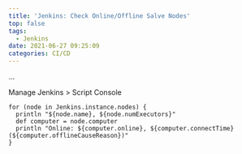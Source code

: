 ```yaml
---
title: 'Jenkins: Check Online/Offline Salve Nodes'
top: false
tags:
  - Jenkins
date: 2021-06-27 09:25:09
categories: CI/CD
---
```

...
<!--more-->

Manage Jenkins > Script Console

```
for (node in Jenkins.instance.nodes) {
  println "${node.name}, ${node.numExecutors}"
  def computer = node.computer
  println "Online: ${computer.online}, ${computer.connectTime} (${computer.offlineCauseReason})"
}
```
